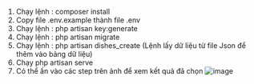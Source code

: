 1. Chạy lệnh : composer install
2. Copy file .env.example thành file .env
3. Chạy lệnh : php artisan key:generate
4. Chạy lệnh : php artisan migrate
5. Chạy lệnh : php artisan dishes_create (Lệnh lấy dữ liệu từ file Json để thêm vào bảng dữ liệu)
6. Chạy php artisan serve
7. Có thể ấn vào các step trên ảnh để xem kết quả đã chọn
   ![image](https://github.com/DragonTTA/test-project/assets/93216978/32fd2df0-5667-42b1-8962-97137c034820)
   
